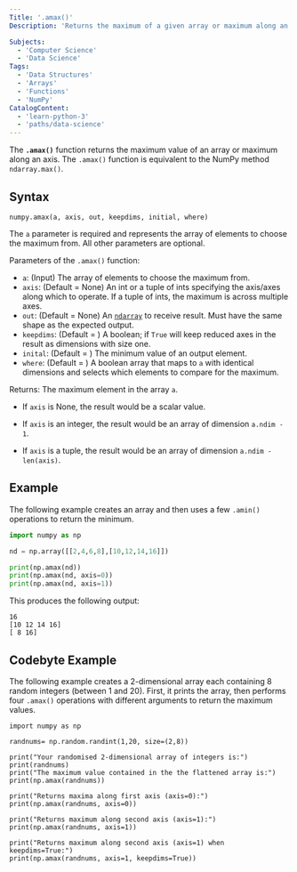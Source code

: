 ```yaml
---
Title: '.amax()'
Description: 'Returns the maximum of a given array or maximum along an axis.'

Subjects:
  - 'Computer Science'
  - 'Data Science'
Tags:
  - 'Data Structures'
  - 'Arrays'
  - 'Functions'
  - 'NumPy'
CatalogContent:
  - 'learn-python-3'
  - 'paths/data-science'
---
```


The **`.amax()`** function returns the maximum value of an array or maximum along an axis. The `.amax()` function is equivalent to the NumPy method `ndarray.max()`.

## Syntax

```pseudo
numpy.amax(a, axis, out, keepdims, initial, where)
```

The `a` parameter is required and represents the array of elements to choose the maximum from. All other parameters are optional.

Parameters of the `.amax()` function:

- `a`: (Input) The array of elements to choose the maximum from.
- `axis`: (Default = None) An int or a tuple of ints specifying the axis/axes along which to operate. If a tuple of ints, the maximum is across multiple axes.
- `out`: (Default = None) An [`ndarray`](https://www.codecademy.com/resources/docs/numpy/ndarray) to receive result. Must have the same shape as the expected output.
- `keepdims`: (Default = <no value>) A boolean; if `True` will keep reduced axes in the result as dimensions with size one.
- `inital`: (Default = <no value>) The minimum value of an output element.
- `where`: (Default = <no value>) A boolean array that maps to `a` with identical dimensions and selects which elements to compare for the maximum.

Returns:
The maximum element in the array `a`.
- If `axis` is None, the result would be a scalar value.

- If `axis` is an integer, the result would be an array of dimension `a.ndim - 1`.

- If `axis` is a tuple, the result would be an array of dimension `a.ndim - len(axis)`.


## Example

The following example creates an array and then uses a few `.amin()` operations to return the minimum.

```py
import numpy as np

nd = np.array([[2,4,6,8],[10,12,14,16]])

print(np.amax(nd))
print(np.amax(nd, axis=0))
print(np.amax(nd, axis=1))
```

This produces the following output:

```shell
16
[10 12 14 16]
[ 8 16]
```

## Codebyte Example

The following example creates a 2-dimensional array each containing 8 random integers (between 1 and 20). First, it prints the array, then performs four `.amax()` operations with different arguments to return the maximum values.

```codebyte/python
import numpy as np

randnums= np.random.randint(1,20, size=(2,8))

print("Your randomised 2-dimensional array of integers is:")
print(randnums)
print("The maximum value contained in the the flattened array is:")
print(np.amax(randnums))

print("Returns maxima along first axis (axis=0):")
print(np.amax(randnums, axis=0))

print("Returns maximum along second axis (axis=1):")
print(np.amax(randnums, axis=1))

print("Returns maximum along second axis (axis=1) when keepdims=True:")
print(np.amax(randnums, axis=1, keepdims=True))
```